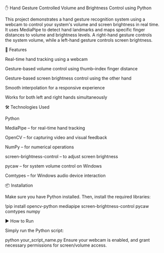 ✋ Hand Gesture Controlled Volume and Brightness Control using Python

This project demonstrates a hand gesture recognition system using a webcam to control your system's volume and screen brightness in real time. It uses MediaPipe to detect hand landmarks and maps specific finger distances to volume and brightness levels. A right-hand gesture controls the system volume, while a left-hand gesture controls screen brightness.

🚀 Features

Real-time hand tracking using a webcam

Gesture-based volume control using thumb–index finger distance

Gesture-based screen brightness control using the other hand

Smooth interpolation for a responsive experience

Works for both left and right hands simultaneously

🛠️ Technologies Used

Python

MediaPipe – for real-time hand tracking

OpenCV – for capturing video and visual feedback

NumPy – for numerical operations

screen-brightness-control – to adjust screen brightness

pycaw – for system volume control on Windows

Comtypes – for Windows audio device interaction

📦 Installation

Make sure you have Python installed. Then, install the required libraries:

!pip install opencv-python mediapipe screen-brightness-control pycaw comtypes numpy

▶️ How to Run

Simply run the Python script:

python your_script_name.py
Ensure your webcam is enabled, and grant necessary permissions for screen/volume access.
